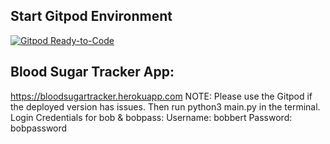 ## Start Gitpod Environment
[![Gitpod Ready-to-Code](https://img.shields.io/badge/Gitpod-Ready--to--Code-blue?logo=gitpod)](https://gitpod.io/#https://github.com/kjgillll/Web-Project) 

## Blood Sugar Tracker App:
https://bloodsugartracker.herokuapp.com
NOTE: Please use the Gitpod if the deployed version has issues. Then run python3 main.py in the terminal.
Login Credentials for bob & bobpass:
Username: bobbert
Password: bobpassword
